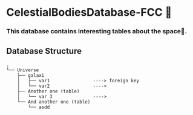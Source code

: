 # CelestialBodiesDatabase-FCC :stars:

### This database contains interesting tables about the space:rocket:.

## Database Structure

```
.
└── Universe
    ├── galaxi
    │   ├── var1                ----> foreign key
    │   └── var2                ----> 
    ├── Another one (table)
    │   └── var 3               ----> 
    └── And another one (table)
        └── asdd
```